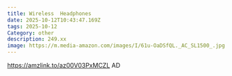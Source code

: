 ```yaml
---
title: Wireless  Headphones
date: 2025-10-12T10:43:47.169Z
tags: 2025-10-12
Category: other
description: 249.xx
image: https://m.media-amazon.com/images/I/61u-OaDSfQL._AC_SL1500_.jpg
---
```

https://amzlink.to/az00V03PxMCZL
AD